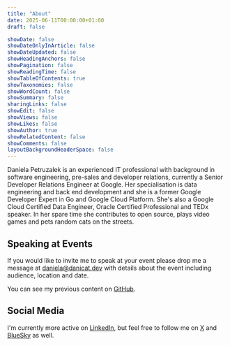 ```yaml
---
title: "About"
date: 2025-06-11T00:00:00+01:00
draft: false

showDate: false
showDateOnlyInArticle: false
showDateUpdated: false
showHeadingAnchors: false
showPagination: false
showReadingTime: false
showTableOfContents: true
showTaxonomies: false 
showWordCount: false
showSummary: false
sharingLinks: false
showEdit: false
showViews: false
showLikes: false
showAuthor: true
showRelatedContent: false
showComments: false
layoutBackgroundHeaderSpace: false
---
```

Daniela Petruzalek is an experienced IT professional with background in software engineering, pre-sales and developer relations, currently a Senior Developer Relations Engineer at Google. Her specialisation is data engineering and back end development and she is a former Google Developer Expert in Go and Google Cloud Platform. She's also a Google Cloud Certified Data Engineer, Oracle Certified Professional and TEDx speaker. In her spare time she contributes to open source, plays video games and pets random cats on the streets.

## Speaking at Events

If you would like to invite me to speak at your event please drop me a message at [daniela@danicat.dev](mailto:daniela@danicat.dev) with details about the event including audience, location and date.

You can see my previous content on [GitHub](https://github.com/danicat83/public-speaking).

## Social Media

I'm currently more active on [LinkedIn](https://www.linkedin.com/in/petruzalek/), but feel free to follow me on [X](https://twitter.com/danicat83) and [BlueSky](https://bsky.app/profile/danicat83.bsky.social) as well.
